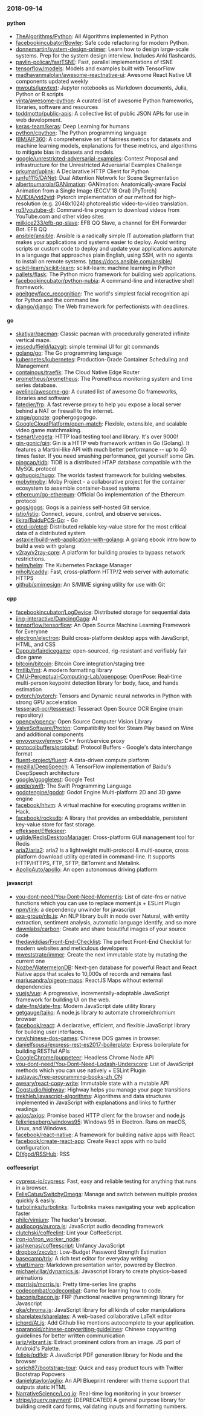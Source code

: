 ### 2018-09-14

#### python
* [TheAlgorithms/Python](https://github.com/TheAlgorithms/Python): All Algorithms implemented in Python
* [facebookincubator/Bowler](https://github.com/facebookincubator/Bowler): Safe code refactoring for modern Python.
* [donnemartin/system-design-primer](https://github.com/donnemartin/system-design-primer): Learn how to design large-scale systems. Prep for the system design interview. Includes Anki flashcards.
* [pavlin-policar/fastTSNE](https://github.com/pavlin-policar/fastTSNE): Fast, parallel implementations of tSNE
* [tensorflow/models](https://github.com/tensorflow/models): Models and examples built with TensorFlow
* [madhavanmalolan/awesome-reactnative-ui](https://github.com/madhavanmalolan/awesome-reactnative-ui): Awesome React Native UI components updated weekly
* [mwouts/jupytext](https://github.com/mwouts/jupytext): Jupyter notebooks as Markdown documents, Julia, Python or R scripts
* [vinta/awesome-python](https://github.com/vinta/awesome-python): A curated list of awesome Python frameworks, libraries, software and resources
* [toddmotto/public-apis](https://github.com/toddmotto/public-apis): A collective list of public JSON APIs for use in web development.
* [keras-team/keras](https://github.com/keras-team/keras): Deep Learning for humans
* [python/cpython](https://github.com/python/cpython): The Python programming language
* [IBM/AIF360](https://github.com/IBM/AIF360): A comprehensive set of fairness metrics for datasets and machine learning models, explanations for these metrics, and algorithms to mitigate bias in datasets and models.
* [google/unrestricted-adversarial-examples](https://github.com/google/unrestricted-adversarial-examples): Contest Proposal and infrastructure for the Unrestricted Adversarial Examples Challenge
* [prkumar/uplink](https://github.com/prkumar/uplink): A Declarative HTTP Client for Python
* [junfu1115/DANet](https://github.com/junfu1115/DANet): Dual Attention Network for Scene Segmentation
* [albertpumarola/GANimation](https://github.com/albertpumarola/GANimation): GANimation: Anatomically-aware Facial Animation from a Single Image (ECCV'18 Oral) [PyTorch]
* [NVIDIA/vid2vid](https://github.com/NVIDIA/vid2vid): Pytorch implementation of our method for high-resolution (e.g. 2048x1024) photorealistic video-to-video translation.
* [rg3/youtube-dl](https://github.com/rg3/youtube-dl): Command-line program to download videos from YouTube.com and other video sites
* [milkice233/efb-qq-slave](https://github.com/milkice233/efb-qq-slave): EFB QQ Slave, a channel for EH Forwarder Bot. EFB QQ
* [ansible/ansible](https://github.com/ansible/ansible): Ansible is a radically simple IT automation platform that makes your applications and systems easier to deploy. Avoid writing scripts or custom code to deploy and update your applications  automate in a language that approaches plain English, using SSH, with no agents to install on remote systems. https://docs.ansible.com/ansible/
* [scikit-learn/scikit-learn](https://github.com/scikit-learn/scikit-learn): scikit-learn: machine learning in Python
* [pallets/flask](https://github.com/pallets/flask): The Python micro framework for building web applications.
* [facebookincubator/python-nubia](https://github.com/facebookincubator/python-nubia): A command-line and interactive shell framework.
* [ageitgey/face_recognition](https://github.com/ageitgey/face_recognition): The world's simplest facial recognition api for Python and the command line
* [django/django](https://github.com/django/django): The Web framework for perfectionists with deadlines.

#### go
* [skatiyar/pacman](https://github.com/skatiyar/pacman): Classic pacman with procedurally generated infinite vertical maze.
* [jesseduffield/lazygit](https://github.com/jesseduffield/lazygit): simple terminal UI for git commands
* [golang/go](https://github.com/golang/go): The Go programming language
* [kubernetes/kubernetes](https://github.com/kubernetes/kubernetes): Production-Grade Container Scheduling and Management
* [containous/traefik](https://github.com/containous/traefik): The Cloud Native Edge Router
* [prometheus/prometheus](https://github.com/prometheus/prometheus): The Prometheus monitoring system and time series database.
* [avelino/awesome-go](https://github.com/avelino/awesome-go): A curated list of awesome Go frameworks, libraries and software
* [fatedier/frp](https://github.com/fatedier/frp): A fast reverse proxy to help you expose a local server behind a NAT or firewall to the internet.
* [xmge/gonote](https://github.com/xmge/gonote): gophergogogogo. 
* [GoogleCloudPlatform/open-match](https://github.com/GoogleCloudPlatform/open-match): Flexible, extensible, and scalable video game matchmaking.
* [tsenart/vegeta](https://github.com/tsenart/vegeta): HTTP load testing tool and library. It's over 9000!
* [gin-gonic/gin](https://github.com/gin-gonic/gin): Gin is a HTTP web framework written in Go (Golang). It features a Martini-like API with much better performance -- up to 40 times faster. If you need smashing performance, get yourself some Gin.
* [pingcap/tidb](https://github.com/pingcap/tidb): TiDB is a distributed HTAP database compatible with the MySQL protocol
* [gohugoio/hugo](https://github.com/gohugoio/hugo): The worlds fastest framework for building websites.
* [moby/moby](https://github.com/moby/moby): Moby Project - a collaborative project for the container ecosystem to assemble container-based systems
* [ethereum/go-ethereum](https://github.com/ethereum/go-ethereum): Official Go implementation of the Ethereum protocol
* [gogs/gogs](https://github.com/gogs/gogs): Gogs is a painless self-hosted Git service.
* [istio/istio](https://github.com/istio/istio): Connect, secure, control, and observe services.
* [iikira/BaiduPCS-Go](https://github.com/iikira/BaiduPCS-Go):  - Go
* [etcd-io/etcd](https://github.com/etcd-io/etcd): Distributed reliable key-value store for the most critical data of a distributed system
* [astaxie/build-web-application-with-golang](https://github.com/astaxie/build-web-application-with-golang): A golang ebook intro how to build a web with golang
* [v2ray/v2ray-core](https://github.com/v2ray/v2ray-core): A platform for building proxies to bypass network restrictions.
* [helm/helm](https://github.com/helm/helm): The Kubernetes Package Manager
* [mholt/caddy](https://github.com/mholt/caddy): Fast, cross-platform HTTP/2 web server with automatic HTTPS
* [github/smimesign](https://github.com/github/smimesign): An S/MIME signing utility for use with Git

#### cpp
* [facebookincubator/LogDevice](https://github.com/facebookincubator/LogDevice): Distributed storage for sequential data
* [jing-interactive/DancingGaga](https://github.com/jing-interactive/DancingGaga): AI 
* [tensorflow/tensorflow](https://github.com/tensorflow/tensorflow): An Open Source Machine Learning Framework for Everyone
* [electron/electron](https://github.com/electron/electron): Build cross-platform desktop apps with JavaScript, HTML, and CSS
* [Dappub/fairdicegame](https://github.com/Dappub/fairdicegame): open-sourced, rig-resistant and verifiably fair dice game
* [bitcoin/bitcoin](https://github.com/bitcoin/bitcoin): Bitcoin Core integration/staging tree
* [fmtlib/fmt](https://github.com/fmtlib/fmt): A modern formatting library
* [CMU-Perceptual-Computing-Lab/openpose](https://github.com/CMU-Perceptual-Computing-Lab/openpose): OpenPose: Real-time multi-person keypoint detection library for body, face, and hands estimation
* [pytorch/pytorch](https://github.com/pytorch/pytorch): Tensors and Dynamic neural networks in Python with strong GPU acceleration
* [tesseract-ocr/tesseract](https://github.com/tesseract-ocr/tesseract): Tesseract Open Source OCR Engine (main repository)
* [opencv/opencv](https://github.com/opencv/opencv): Open Source Computer Vision Library
* [ValveSoftware/Proton](https://github.com/ValveSoftware/Proton): Compatibility tool for Steam Play based on Wine and additional components
* [envoyproxy/envoy](https://github.com/envoyproxy/envoy): C++ front/service proxy
* [protocolbuffers/protobuf](https://github.com/protocolbuffers/protobuf): Protocol Buffers - Google's data interchange format
* [fluent-project/fluent](https://github.com/fluent-project/fluent): A data-driven compute platform
* [mozilla/DeepSpeech](https://github.com/mozilla/DeepSpeech): A TensorFlow implementation of Baidu's DeepSpeech architecture
* [google/googletest](https://github.com/google/googletest): Google Test
* [apple/swift](https://github.com/apple/swift): The Swift Programming Language
* [godotengine/godot](https://github.com/godotengine/godot): Godot Engine  Multi-platform 2D and 3D game engine
* [facebook/hhvm](https://github.com/facebook/hhvm): A virtual machine for executing programs written in Hack.
* [facebook/rocksdb](https://github.com/facebook/rocksdb): A library that provides an embeddable, persistent key-value store for fast storage.
* [effekseer/Effekseer](https://github.com/effekseer/Effekseer): 
* [uglide/RedisDesktopManager](https://github.com/uglide/RedisDesktopManager):  Cross-platform GUI management tool for Redis
* [aria2/aria2](https://github.com/aria2/aria2): aria2 is a lightweight multi-protocol & multi-source, cross platform download utility operated in command-line. It supports HTTP/HTTPS, FTP, SFTP, BitTorrent and Metalink.
* [ApolloAuto/apollo](https://github.com/ApolloAuto/apollo): An open autonomous driving platform

#### javascript
* [you-dont-need/You-Dont-Need-Momentjs](https://github.com/you-dont-need/You-Dont-Need-Momentjs): List of date-fns or native functions which you can use to replace moment.js + ESLint Plugin
* [npm/tink](https://github.com/npm/tink): a dependency unwinder for javascript
* [axa-group/nlp.js](https://github.com/axa-group/nlp.js): An NLP library built in node over Natural, with entity extraction, sentiment analysis, automatic language identify, and so more
* [dawnlabs/carbon](https://github.com/dawnlabs/carbon):  Create and share beautiful images of your source code
* [thedaviddias/Front-End-Checklist](https://github.com/thedaviddias/Front-End-Checklist):  The perfect Front-End Checklist for modern websites and meticulous developers
* [mweststrate/immer](https://github.com/mweststrate/immer): Create the next immutable state by mutating the current one
* [Nozbe/WatermelonDB](https://github.com/Nozbe/WatermelonDB):  Next-gen database for powerful React and React Native apps that scales to 10,000s of records and remains fast 
* [mariusandra/pigeon-maps](https://github.com/mariusandra/pigeon-maps): ReactJS Maps without external dependencies
* [vuejs/vue](https://github.com/vuejs/vue):  A progressive, incrementally-adoptable JavaScript framework for building UI on the web.
* [date-fns/date-fns](https://github.com/date-fns/date-fns):  Modern JavaScript date utility library 
* [getgauge/taiko](https://github.com/getgauge/taiko): A node.js library to automate chrome/chromium browser
* [facebook/react](https://github.com/facebook/react): A declarative, efficient, and flexible JavaScript library for building user interfaces.
* [rwv/chinese-dos-games](https://github.com/rwv/chinese-dos-games):  Chinese DOS games in browser.
* [danielfsousa/express-rest-es2017-boilerplate](https://github.com/danielfsousa/express-rest-es2017-boilerplate):  Express boilerplate for building RESTful APIs
* [GoogleChrome/puppeteer](https://github.com/GoogleChrome/puppeteer): Headless Chrome Node API
* [you-dont-need/You-Dont-Need-Lodash-Underscore](https://github.com/you-dont-need/You-Dont-Need-Lodash-Underscore): List of JavaScript methods which you can use natively + ESLint Plugin
* [justjavac/free-programming-books-zh_CN](https://github.com/justjavac/free-programming-books-zh_CN):  
* [aweary/react-copy-write](https://github.com/aweary/react-copy-write):  Immutable state with a mutable API
* [Dogstudio/highway](https://github.com/Dogstudio/highway): Highway helps you manage your page transitions
* [trekhleb/javascript-algorithms](https://github.com/trekhleb/javascript-algorithms): Algorithms and data structures implemented in JavaScript with explanations and links to further readings
* [axios/axios](https://github.com/axios/axios): Promise based HTTP client for the browser and node.js
* [felixrieseberg/windows95](https://github.com/felixrieseberg/windows95):  Windows 95 in Electron. Runs on macOS, Linux, and Windows.
* [facebook/react-native](https://github.com/facebook/react-native): A framework for building native apps with React.
* [facebook/create-react-app](https://github.com/facebook/create-react-app): Create React apps with no build configuration.
* [DIYgod/RSSHub](https://github.com/DIYgod/RSSHub):   RSS

#### coffeescript
* [cypress-io/cypress](https://github.com/cypress-io/cypress): Fast, easy and reliable testing for anything that runs in a browser.
* [FelisCatus/SwitchyOmega](https://github.com/FelisCatus/SwitchyOmega): Manage and switch between multiple proxies quickly & easily.
* [turbolinks/turbolinks](https://github.com/turbolinks/turbolinks): Turbolinks makes navigating your web application faster
* [philc/vimium](https://github.com/philc/vimium): The hacker's browser.
* [audiocogs/aurora.js](https://github.com/audiocogs/aurora.js): JavaScript audio decoding framework
* [clutchski/coffeelint](https://github.com/clutchski/coffeelint): Lint your CoffeeScript.
* [iron-io/iron_worker_node](https://github.com/iron-io/iron_worker_node): 
* [jashkenas/coffeescript](https://github.com/jashkenas/coffeescript): Unfancy JavaScript
* [dropbox/zxcvbn](https://github.com/dropbox/zxcvbn): Low-Budget Password Strength Estimation
* [basecamp/trix](https://github.com/basecamp/trix): A rich text editor for everyday writing
* [yhatt/marp](https://github.com/yhatt/marp): Markdown presentation writer, powered by Electron.
* [michaelvillar/dynamics.js](https://github.com/michaelvillar/dynamics.js): Javascript library to create physics-based animations
* [morrisjs/morris.js](https://github.com/morrisjs/morris.js): Pretty time-series line graphs
* [codecombat/codecombat](https://github.com/codecombat/codecombat): Game for learning how to code.
* [baconjs/bacon.js](https://github.com/baconjs/bacon.js): FRP (functional reactive programming) library for Javascript
* [gka/chroma.js](https://github.com/gka/chroma.js): JavaScript library for all kinds of color manipulations
* [sharelatex/sharelatex](https://github.com/sharelatex/sharelatex): A web-based collaborative LaTeX editor
* [ichord/At.js](https://github.com/ichord/At.js): Add Github like mentions autocomplete to your application.
* [sparanoid/chinese-copywriting-guidelines](https://github.com/sparanoid/chinese-copywriting-guidelines): Chinese copywriting guidelines for better written communication
* [jariz/vibrant.js](https://github.com/jariz/vibrant.js): Extract prominent colors from an image. JS port of Android's Palette.
* [foliojs/pdfkit](https://github.com/foliojs/pdfkit): A JavaScript PDF generation library for Node and the browser
* [sorich87/bootstrap-tour](https://github.com/sorich87/bootstrap-tour): Quick and easy product tours with Twitter Bootstrap Popovers
* [danielgtaylor/aglio](https://github.com/danielgtaylor/aglio): An API Blueprint renderer with theme support that outputs static HTML
* [NarrativeScience/Log.io](https://github.com/NarrativeScience/Log.io): Real-time log monitoring in your browser
* [stripe/jquery.payment](https://github.com/stripe/jquery.payment): [DEPRECATED] A general purpose library for building credit card forms, validating inputs and formatting numbers.
